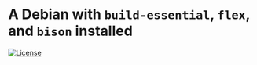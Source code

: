# A Debian with `build-essential`, `flex`, and `bison` installed

[![License](https://img.shields.io/badge/License-BSD%203--Clause-blue.svg)](LICENSE.md)
